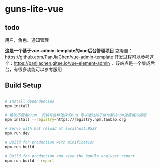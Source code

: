 # guns-lite-vue

## todo
用户、角色、通知管理


**这是一个基于vue-admin-template的vue后台管理项目**
克隆自：https://github.com/PanJiaChen/vue-admin-template
开发过程可以参考这个：https://panjiachen.gitee.io/vue-element-admin ，该站点是一个集成后台，有很多功能可以参考服用
 
## Build Setup

```bash 

# Install dependencies
npm install

# 建议不要用cnpm  安装有各种诡异的bug 可以通过如下操作解决npm速度慢的问题
npm install --registry=https://registry.npm.taobao.org

# Serve with hot reload at localhost:9528
npm run dev

# Build for production with minification
npm run build

# Build for production and view the bundle analyzer report
npm run build --report
```
